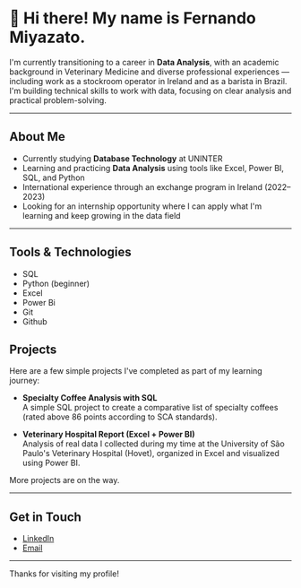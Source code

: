 # 👋 Hi there! My name is Fernando Miyazato.

I'm currently transitioning to a career in **Data Analysis**, with an academic background in Veterinary Medicine and diverse professional experiences — including work as a stockroom operator in Ireland and as a barista in Brazil.
I'm building technical skills to work with data, focusing on clear analysis and practical problem-solving.

---

## About Me

-  Currently studying **Database Technology** at UNINTER
-  Learning and practicing **Data Analysis** using tools like Excel, Power BI, SQL, and Python
-  International experience through an exchange program in Ireland (2022–2023)
-  Looking for an internship opportunity where I can apply what I'm learning and keep growing in the data field

---

## Tools & Technologies

- SQL
- Python (beginner)
- Excel
- Power Bi
- Git
- Github

## Projects

Here are a few simple projects I've completed as part of my learning journey:

-  **Specialty Coffee Analysis with SQL**  
  A simple SQL project to create a comparative list of specialty coffees (rated above 86 points according to SCA standards).

-  **Veterinary Hospital Report (Excel + Power BI)**  
  Analysis of real data I collected during my time at the University of São Paulo's Veterinary Hospital (Hovet), organized in Excel and visualized using Power BI.

More projects are on the way.

---

## Get in Touch

- [LinkedIn](https://www.linkedin.com/in/fernandomiyazato)  
- [Email](mailto:mztofernando@gmail.com)

---

Thanks for visiting my profile!


<!---
fernandomzto/fernandomzto is a ✨ special ✨ repository because its `README.md` (this file) appears on your GitHub profile.
You can click the Preview link to take a look at your changes.
--->
